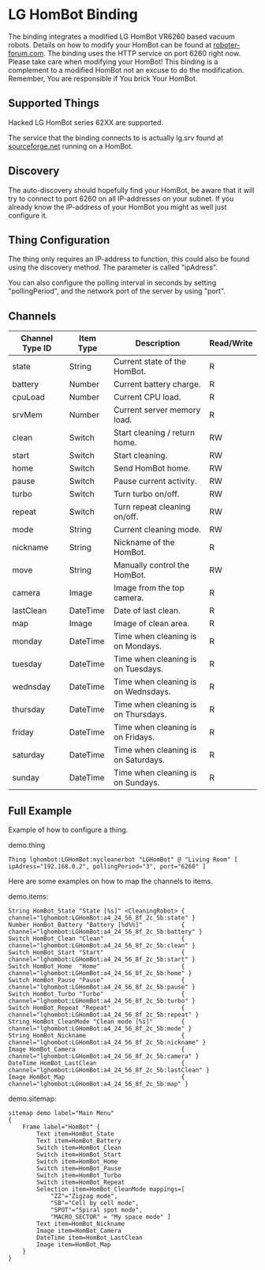 # LG HomBot Binding

The binding integrates a modified LG HomBot VR6260 based vacuum robots.
Details on how to modify your HomBot can be found at [roboter-forum.com](https://www.roboter-forum.com/index.php?thread/10009-lg-hombot-3-0-wlan-kamera-steuerung-per-weboberfläche/).
The binding uses the HTTP service on port 6260 right now.
Please take care when modifying your HomBot! This binding is a complement to a modified HomBot not an excuse to do the modification.
Remember, You are responsible if You brick Your HomBot.

## Supported Things

Hacked LG HomBot series 62XX are supported.

The service that the binding connects to is actually lg.srv found at [sourceforge.net](https://sourceforge.net/projects/lgsrv/) running on a HomBot.

## Discovery

The auto-discovery should hopefully find your HomBot, be aware that it will try to connect to port 6260 on all IP-addresses on your subnet.
If you already know the IP-address of your HomBot you might as well just configure it.

## Thing Configuration

The thing only requires an IP-address to function, this could also be found using the discovery method.
The parameter is called "ipAdress".

You can also configure the polling interval in seconds by setting "pollingPeriod", and the network port of the server by using "port".

## Channels


| Channel Type ID | Item Type | Description                                                              | Read/Write |
|-----------------|-----------|--------------------------------------------------------------------------|------------|
| state           | String    | Current state of the HomBot.                                             | R          |
| battery         | Number    | Current battery charge.                                                  | R          |
| cpuLoad         | Number    | Current CPU load.                                                        | R          |
| srvMem          | Number    | Current server memory load.                                              | R          |
| clean           | Switch    | Start cleaning / return home.                                            | RW         |
| start           | Switch    | Start cleaning.                                                          | RW         |
| home            | Switch    | Send HomBot home.                                                        | RW         |
| pause           | Switch    | Pause current activity.                                                  | RW         |
| turbo           | Switch    | Turn turbo on/off.                                                       | RW         |
| repeat          | Switch    | Turn repeat cleaning on/off.                                             | RW         |
| mode            | String    | Current cleaning mode.                                                   | RW         |
| nickname        | String    | Nickname of the HomBot.                                                  | R          |
| move            | String    | Manually control the HomBot.                                             | RW         |
| camera          | Image     | Image from the top camera.                                               | R          |
| lastClean       | DateTime  | Date of last clean.                                                      | R          |
| map             | Image     | Image of clean area.                                                     | R          |
| monday          | DateTime  | Time when cleaning is on Mondays.                                        | R          |
| tuesday         | DateTime  | Time when cleaning is on Tuesdays.                                       | R          |
| wednsday        | DateTime  | Time when cleaning is on Wednsdays.                                      | R          |
| thursday        | DateTime  | Time when cleaning is on Thursdays.                                      | R          |
| friday          | DateTime  | Time when cleaning is on Fridays.                                        | R          |
| saturday        | DateTime  | Time when cleaning is on Saturdays.                                      | R          |
| sunday          | DateTime  | Time when cleaning is on Sundays.                                        | R          |

## Full Example

Example of how to configure a thing.

demo.thing

```
Thing lghombot:LGHomBot:mycleanerbot "LGHomBot" @ "Living Room" [ ipAdress="192.168.0.2", pollingPeriod="3", port="6260" ]
```

Here are some examples on how to map the channels to items.

demo.items:

```
String HomBot_State "State [%s]" <CleaningRobot> { channel="lghombot:LGHomBot:a4_24_56_8f_2c_5b:state" }
Number HomBot_Battery "Battery [%d%%]"           { channel="lghombot:LGHomBot:a4_24_56_8f_2c_5b:battery" }
Switch HomBot_Clean "Clean"                      { channel="lghombot:LGHomBot:a4_24_56_8f_2c_5b:clean" }
Switch HomBot_Start "Start"                      { channel="lghombot:LGHomBot:a4_24_56_8f_2c_5b:start" }
Switch HomBot_Home  "Home"                       { channel="lghombot:LGHomBot:a4_24_56_8f_2c_5b:home" }
Switch HomBot_Pause "Pause"                      { channel="lghombot:LGHomBot:a4_24_56_8f_2c_5b:pause" }
Switch HomBot_Turbo "Turbo"                      { channel="lghombot:LGHomBot:a4_24_56_8f_2c_5b:turbo" }
Switch HomBot_Repeat "Repeat"                    { channel="lghombot:LGHomBot:a4_24_56_8f_2c_5b:repeat" }
String HomBot_CleanMode "Clean mode [%s]"        { channel="lghombot:LGHomBot:a4_24_56_8f_2c_5b:mode" }
String HomBot_Nickname                           { channel="lghombot:LGHomBot:a4_24_56_8f_2c_5b:nickname" }
Image HomBot_Camera                              { channel="lghombot:LGHomBot:a4_24_56_8f_2c_5b:camera" }
DateTime HomBot_LastClean                        { channel="lghombot:LGHomBot:a4_24_56_8f_2c_5b:lastClean" }
Image HomBot_Map                                 { channel="lghombot:LGHomBot:a4_24_56_8f_2c_5b:map" }
```

demo.sitemap:

```
sitemap demo label="Main Menu"
{
    Frame label="HomBot" {
        Text item=HomBot_State
        Text item=HomBot_Battery
        Switch item=HomBot_Clean
        Switch item=HomBot_Start
        Switch item=HomBot_Home
        Switch item=HomBot_Pause
        Switch item=HomBot_Turbo
        Switch item=HomBot_Repeat
        Selection item=HomBot_CleanMode mappings=[
            "ZZ"="Zigzag mode",
            "SB"="Cell by cell mode",
            "SPOT"="Spiral spot mode",
            "MACRO_SECTOR" = "My space mode" ]
        Text item=HomBot_Nickname
        Image item=HomBot_Camera
        DateTime item=HomBot_LastClean
        Image item=HomBot_Map
    }
}
```
